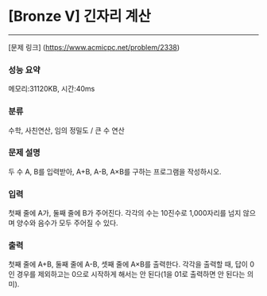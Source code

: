 # [Bronze V] 긴자리 계산
<hr>

[문제 링크] (https://www.acmicpc.net/problem/2338)

### 성능 요약

메모리:31120KB, 시간:40ms

### 분류

수학, 사친연산, 임의 정밀도 / 큰 수 연산

### 문제 설명

두 수 A, B를 입력받아, A+B, A-B, A×B를 구하는 프로그램을 작성하시오.

### 입력

첫째 줄에 A가, 둘째 줄에 B가 주어진다. 각각의 수는 10진수로 1,000자리를 넘지 않으며 양수와 음수가 모두 주어질 수 있다.

### 출력

첫째 줄에 A+B, 둘째 줄에 A-B, 셋째 줄에 A×B를 출력한다. 각각을 출력할 때, 답이 0인 경우를 제외하고는 0으로 시작하게 해서는 안 된다(1을 01로 출력하면 안 된다는 의미).
